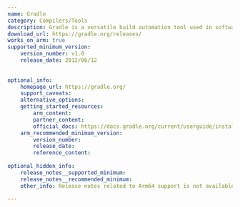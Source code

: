 ```yaml
---
name: Gradle
category: Compilers/Tools
description: Gradle is a versatile build automation tool used in software development for compiling, testing, and deploying applications, known for its flexibility, performance, and support for multiple programming languages. 
download_url: https://gradle.org/releases/
works_on_arm: true
supported_minimum_version:
    version_number: v1.0
    release_date: 2012/06/12
 
 
optional_info:
    homepage_url: https://gradle.org/
    support_caveats:
    alternative_options:
    getting_started_resources:
        arm_content:
        partner_content:
        official_docs: https://docs.gradle.org/current/userguide/installation.html
    arm_recommended_minimum_version:
        version_number:
        release_date:
        reference_content:
 
optional_hidden_info:
    release_notes__supported_minimum: 
    release_notes__recommended_minimum:
    other_info: Release notes related to Arm64 support is not available, but successfully installed v1.0 of Gradle in Arm64/linux machine. 
 
---
```

